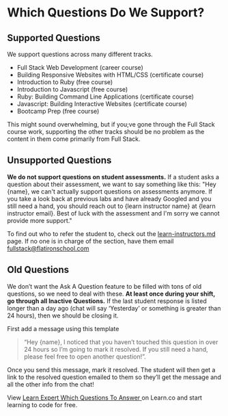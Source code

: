 # Which Questions Do We Support? 

## Supported Questions

We support questions across many different tracks. 
- Full Stack Web Development (career course)
- Building Responsive Websites with HTML/CSS (certificate course)
- Introduction to Ruby (free course)
- Introduction to Javascript (free course) 
- Ruby: Building Command Line Applications (certificate course)
- Javascript: Building Interactive Websites (certificate course)
- Bootcamp Prep (free course) 

This might sound overwhelming, but if you;ve gone through the Full Stack course work, supporting the other tracks should be no problem as the content in them come primarily from Full Stack. 

## Unsupported Questions

**We do not support questions on student assessments.** If a student asks a question about their assessment, we want to say something like this: "Hey {name}, we can't actually support questions on assessments anymore. If you take a look back at previous labs and have already Googled and you still need a hand, you should reach out to {learn instructor name} at {learn instructor email}. Best of luck with the assessment and I'm sorry we cannot provide more support."

To find out who to refer the student to, check out the [learn-instructors.md](/learn-instructors.md) page. If no one is in charge of the section, have them email fullstack@flatironschool.com

## Old Questions

We don’t want the Ask A Question feature to be filled with tons of old questions, so we need to deal with these. **At least once during your shift, go through all Inactive Questions.** If the last student response is listed longer than a day ago (chat will say ‘Yesterday’ or something is greater than 24 hours), then we should be closing it. 

First add a message using this template 

>“Hey {name}, I noticed that you haven’t touched this question in over 24 hours so I’m going to mark it resolved. If you still need a hand, please feel free to open another question!”. 

Once you send this message, mark it resolved. The student will then get a link to the resolved question emailed to them so they’ll get the message and all the other info from the chat!


<p class='util--hide'>View <a href='https://learn.co/lessons/learn-expert-which-questions-to-answer'>Learn Expert Which Questions To Answer </a> on Learn.co and start learning to code for free.</p>
